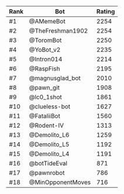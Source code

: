 Rank|Bot|Rating
---|---|---
#1|@AMemeBot|2254
#2|@TheFreshman1902|2254
#3|@ToromBot|2250
#4|@YoBot_v2|2235
#5|@Intron014|2214
#6|@RaspFish|2195
#7|@magnusglad_bot|2010
#8|@pawn_git|1908
#9|@lc0_1shot|1861
#10|@clueless-bot|1627
#11|@FataliiBot|1560
#12|@Rodent-IV|1313
#13|@Demolito_L6|1259
#14|@Demolito_L5|1192
#15|@Demolito_L4|1191
#16|@botTideEval|871
#17|@pawnrobot|786
#18|@MinOpponentMoves|716
